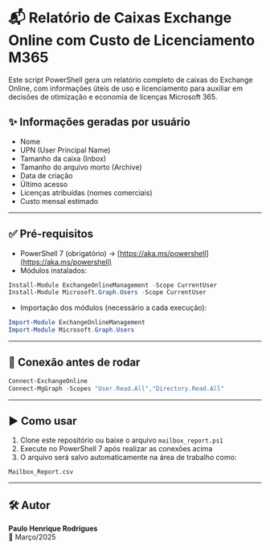 # 📬 Relatório de Caixas Exchange Online com Custo de Licenciamento M365

Este script PowerShell gera um relatório completo de caixas do Exchange Online, com informações úteis de uso e licenciamento para auxiliar em decisões de otimização e economia de licenças Microsoft 365.

## ✨ Informações geradas por usuário

- Nome
- UPN (User Principal Name)
- Tamanho da caixa (Inbox)
- Tamanho do arquivo morto (Archive)
- Data de criação
- Último acesso
- Licenças atribuídas (nomes comerciais)
- Custo mensal estimado

---

## ✅ Pré-requisitos

- PowerShell 7 (obrigatório) → [https://aka.ms/powershell](https://aka.ms/powershell)
- Módulos instalados:

```powershell
Install-Module ExchangeOnlineManagement -Scope CurrentUser
Install-Module Microsoft.Graph.Users -Scope CurrentUser
```

- Importação dos módulos (necessário a cada execução):

```powershell
Import-Module ExchangeOnlineManagement
Import-Module Microsoft.Graph.Users
```

---

## 🔌 Conexão antes de rodar

```powershell
Connect-ExchangeOnline
Connect-MgGraph -Scopes "User.Read.All","Directory.Read.All"
```

---

## ▶️ Como usar

1. Clone este repositório ou baixe o arquivo `mailbox_report.ps1`
2. Execute no PowerShell 7 após realizar as conexões acima
3. O arquivo será salvo automaticamente na área de trabalho como:

```
Mailbox_Report.csv
```

---

## 🛠️ Autor

**Paulo Henrique Rodrigues**  
📅 Março/2025
